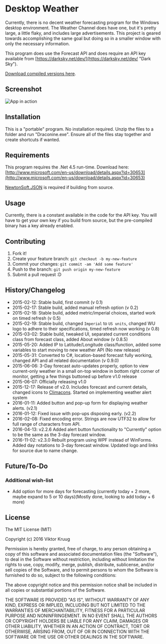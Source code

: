 # Desktop Weather

Currently, there is no decent weather forecasting program for the Windows desktop environment.  The Weather Channel does have one, but it's pretty large, a little flaky, and includes large advertisements.  This project is geared towards accomplishing the same goal but doing so in a smaller window with only the necessary information.

This program does use the Forecast API and does require an API key available from [https://darksky.net/dev/](https://darksky.net/dev/ "Dark Sky").

[Download compiled versions here](https://kruug.org/draconemsoft/archive/desktopweather/).

## Screenshot

![App in action](https://kruug.org/draconemsoft/images/desktopweather/DesktopWeather_v2_3_0.png)

## Installation

This is a "portable" program.  No installation required.  Unzip the files to a folder and run "Draconine.exe".  Ensure all of the files stay together and create shortcuts if wanted.

## Requirements

This program requires the .Net 4.5 run-time.  Download here: [http://www.microsoft.com/en-us/download/details.aspx?id=30653](http://www.microsoft.com/en-us/download/details.aspx?id=30653)

[NewtonSoft.JSON](http://www.newtonsoft.com/json) is required if building from source.

## Usage

Currently, there is a constant available in the code for the API key.  You will have to get your own key if you build from source, but the pre-compiled binary has a key already enabled.

## Contributing

1. Fork it!
2. Create your feature branch: `git checkout -b my-new-feature`
3. Commit your changes: `git commit -am 'Add some feature'`
4. Push to the branch: `git push origin my-new-feature`
5. Submit a pull request :D

## History/Changelog

 - 2015-02-12: Stable build, first commit (v 0.1)
 - 2015-02-17: Stable build, added manual refresh option (v 0.2)
 - 2015-02-18: Stable build, added metric/imperial choices, started work on timed refresh (v 0.5)
 - 2015-02-19: Stable build, changed `Imperial` to `US units`, changed WU logo to adhere to their specifications, timed refresh now working (v 0.8)
 - 2015-03-02: Stable build, tweaked UI, separated current conditions class from forecast class, added About window (v 0.8.5)
 - 2015-05-20: Added IP to Latitude/Longitude class/function, added some variables to start moving to new weather API (No new release)
 - 2015-05-31: Converted to C#, location-based forecast fully working, changed API and all related documentation (v 0.9.0)
 - 2015-06-06: 3-Day forecast auto-updates properly, option to view current-only weather in a small on-top window in bottom right corner of monitor, getting a few things buttoned up before v1.0 release
 - 2015-06-07: Officially releasing v1.0
 - 2015-12-17: Release of v2.0.  Includes forecast and current details, changed icons to [Climacons](http://adamwhitcroft.com/climacons/).  Started on implementing weather alert system
 - 2016-01-11: Added button and pop-up form for displaying weather alerts. (v2.1)
 - 2016-01-12: Fixed issue with pop-ups disposing early. (v2.2)
 - 2016-02-08: Fixed encoding error.  Strings are now UTF32 to allow for full range of characters from API.
 - 2016-04-13: v2.2.6 Added alert button functionality to "Currently" option to be the same as the 3-day forecast window.
 - 2016-11-02: v2.3.0 Rebuilt program using WPF instead of WinForms.  Added day notations to 3-day forecast window.  Updated logo and links for source due to name change.

## Future/To-Do

### Additional wish-list
 - Add option for more days for forecasting (currently today + 2 more, maybe expand to 5 or 10 days)(Mostly done, looking to add today + 6 more)

## License

The MIT License (MIT)

Copyright (c) 2016 Viktor Kruug

Permission is hereby granted, free of charge, to any person obtaining a copy
of this software and associated documentation files (the "Software"), to deal
in the Software without restriction, including without limitation the rights
to use, copy, modify, merge, publish, distribute, sublicense, and/or sell
copies of the Software, and to permit persons to whom the Software is
furnished to do so, subject to the following conditions:

The above copyright notice and this permission notice shall be included in all
copies or substantial portions of the Software.

THE SOFTWARE IS PROVIDED "AS IS", WITHOUT WARRANTY OF ANY KIND, EXPRESS OR
IMPLIED, INCLUDING BUT NOT LIMITED TO THE WARRANTIES OF MERCHANTABILITY,
FITNESS FOR A PARTICULAR PURPOSE AND NONINFRINGEMENT. IN NO EVENT SHALL THE
AUTHORS OR COPYRIGHT HOLDERS BE LIABLE FOR ANY CLAIM, DAMAGES OR OTHER
LIABILITY, WHETHER IN AN ACTION OF CONTRACT, TORT OR OTHERWISE, ARISING FROM,
OUT OF OR IN CONNECTION WITH THE SOFTWARE OR THE USE OR OTHER DEALINGS IN THE
SOFTWARE.
